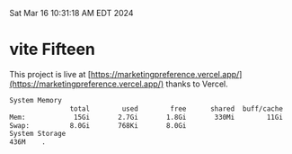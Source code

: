 Sat Mar 16 10:31:18 AM EDT 2024

# vite Fifteen


This project is live at [https://marketingpreference.vercel.app/](https://marketingpreference.vercel.app/) thanks to Vercel.

```bash
System Memory
               total        used        free      shared  buff/cache   available
Mem:            15Gi       2.7Gi       1.8Gi       330Mi        11Gi        12Gi
Swap:          8.0Gi       768Ki       8.0Gi
System Storage
436M	.
```
```bash
